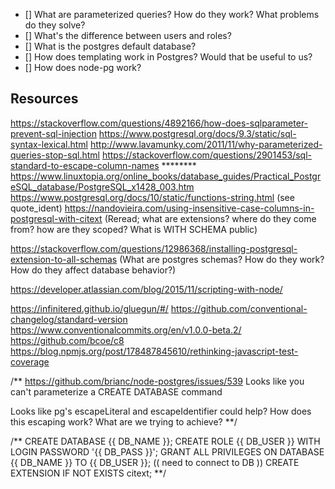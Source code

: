 - [] What are parameterized queries? How do they work? What problems do they solve?
- [] What's the difference between users and roles?
- [] What is the postgres default database?
- [] How does templating work in Postgres? Would that be useful to us?
- [] How does node-pg work?




## Resources

https://stackoverflow.com/questions/4892166/how-does-sqlparameter-prevent-sql-injection
https://www.postgresql.org/docs/9.3/static/sql-syntax-lexical.html
http://www.lavamunky.com/2011/11/why-parameterized-queries-stop-sql.html
https://stackoverflow.com/questions/2901453/sql-standard-to-escape-column-names
******** https://www.linuxtopia.org/online_books/database_guides/Practical_PostgreSQL_database/PostgreSQL_x1428_003.htm
https://www.postgresql.org/docs/10/static/functions-string.html (see quote_ident)
https://nandovieira.com/using-insensitive-case-columns-in-postgresql-with-citext
(Reread; what are extensions? where do they come from?
  how are they scoped?
  What is WITH SCHEMA public)

  https://stackoverflow.com/questions/12986368/installing-postgresql-extension-to-all-schemas
  (What are postgres schemas? How do they work? How do they affect database behavior?)

https://developer.atlassian.com/blog/2015/11/scripting-with-node/


https://infinitered.github.io/gluegun/#/
https://github.com/conventional-changelog/standard-version
https://www.conventionalcommits.org/en/v1.0.0-beta.2/
https://github.com/bcoe/c8
https://blog.npmjs.org/post/178487845610/rethinking-javascript-test-coverage



/**
https://github.com/brianc/node-postgres/issues/539
Looks like you can't parameterize a CREATE DATABASE command

Looks like pg's escapeLiteral and escapeIdentifier could help?
How does this escaping work? What are we trying to achieve?
**/

/**
CREATE DATABASE {{ DB_NAME }};
CREATE ROLE {{ DB_USER }} WITH LOGIN PASSWORD '{{ DB_PASS }}';
GRANT ALL PRIVILEGES ON DATABASE {{ DB_NAME }} TO {{ DB_USER }};
(( need to connect to DB ))
CREATE EXTENSION IF NOT EXISTS citext;
**/
